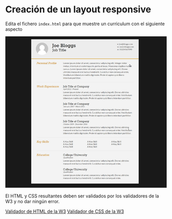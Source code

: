 # Creación de un layout responsive

Edita el fichero `index.html` para que muestre un curriculum con el siguiente aspecto

![CV](./cv.jpg)

El HTML y CSS resultantes deben ser validados por los validadores de la W3 y no dar ningún error.

[Validador de HTML de la W3](https://validator.w3.org/#validate_by_input)
[Validador de CSS de la W3](https://jigsaw.w3.org/css-validator/#validate_by_input)
